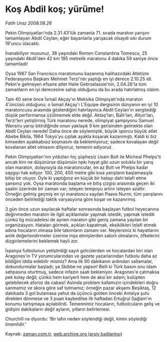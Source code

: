 # Koş Abdil koş; yürüme!

*Fatih Uraz 2008.08.26*

<tr><td class="metin" colspan="2" style="padding-top: 20px; padding-left: 5px; padding-right: 10px;">Pekin Olimpiyatları'nda 2.31.43'lük zamanla 71. sırada maraton yarışını tamamlayan Abdil Ceylan; eğer bayanlarla yarışacak olsaydı sıkı durum 19'uncu olacaktı.</td></tr><tr><td class="metin" colspan="2" style="padding-top: 20px; padding-left: 5px; padding-right: 10px;"><p>İnanabiliyor musunuz, 38 yaşındaki Romen Constantina Tomescu, 25 yaşındaki Abdil'den 42 km 195 metrelik maratonu 4 dakika 59 saniye önce tamamladı!
<p> Oysa 1987 San Francisco maratonunu kazanmış halihazırdaki Atletizm Federasyonu Başkanı Mehmet Terzi'nin yaptığı en iyi derece 2.10.25 idi. Pekin'e gelmeyen efsane atlet Haile Gebrselassie'nin, 2.04.26'la tüm zamanların en iyi derecesine sahip olduğunu da bu arada hatırlatmış olalım.
<p> Tam 40 sene önce İsmail Akçay'ın Meksika Olimpiyatı'nda maraton 4'üncüsü olduğunu; o İsmail Akçay'ı L'Equipe dergisinin dünyanın en iyi 10 maratoncusu arasında gösterdiğini hatırlayınca Abdil Ceylan'ın sergilediği düşük performansa üzülmemek elde değil. Aktaş'ları, Ballı'ları, Altun'ları, Terzi'leri yetiştirmiş Türk maratonu nerede, olimpiyat şampiyonu Samuel Wansiru yarışı bitirdiğinde onun yaklaşık 9 km gerisinden gelmekte olan Abdil Ceylan nerede! Daha önce de söylemiştik, büyük sporcu büyük atlet Abebe Bikila, 1964 Tokyo'yu çıplak ayakla koşarak kazanmıştı. Kaldı ki biz kimseden ayakkabısız koşmasını da beklemiyoruz; sadece kovalayan değil kovalanan atlet olmasını diliyoruz, temenni ediyoruz.
<p> Pekin Olimpiyatları'nın yıldızları hiç şüphesiz Usain Bolt ile Micheal Phelps'ti ancak kim ne düşünürse düşünsün tıpkı hayat gibi uzun soluklu bir yarış olan maraton, dolayısıyla da maratoncular, en az Bolt ve Phelps kadar saygıyı hak ediyor. 100, 200, 400 metre gibi kısa yarışların başlamasıyla bitişi bir oluyor. Öyle ki yaptığınız en küçük bir hatayı dahi telafi etme şansınız yok. Oysa maratonda başlama ve bitiş çizgisi arasında geçen iki saatin üzerinde bir zaman var; isteyen tempoyu artırır isteyen azaltır. Örneğin gelmiş geçmiş en iyi maratoncu sayılan Paavo Nurmi, tüm yarışlarını önceden belirlediği taktik varyasyona göre koşar ve kazanırmış.
<p> 3 gün önce uzun sayılacak haftalar sonrasında başlayan futbol heyecanına değinmeden maraton ile ilgili açıklamalar yapmak istedik; yapmak istedik çünkü lig mücadelesi de aynen maraton gibi geniş zamana yayılan bir organizasyon. Hataları görmek, açıkları kapatmak, eksiklikleri telafi etmek adına hocaların olmasa bile takımların zamanı var. Neylersiniz ki hayatlarını anlık değerlendirmeler üzerine inşa etmişlerden sabırlı olmalarını, öfkelerini dizginlemelerini beklemek hayli zor.
<p> İspanya futbolunun yetiştirdiği sayılı golcülerden ve hocalardan biri olan Aragones'in TV yorumcularından ve gazete yazarlarından futbolu daha az bildiğini iddia edebilir misiniz? Ama ilk 90 dakikanın ardından sallamalar, dokundurmalar başladı; ya Skibbe ne yapsın! Belli ki Türk basını onu idam sehpasına oturtmuş, sadece infazın saati bekleniyor. Aragones'e çatmaksa pek kolay değil; çünkü hem kariyerli hem de aksi bir adam; kulüpten gelebilecek aforoz da cabası! Aslında problem kafamızın içindekileri doğru sanmamız ve skora göre saf tutmamız; örneğin pazar akşamı Beşiktaş, 12 dakikada 3 gol bulamasa yahut da üçüncü golden önceki Antalya şutu direkten dönmese ve 3 puan kaybedilse ilk haftadan Ertuğrul Sağlam'ın konumu tartışmaya açılabilirdi. Temennimiz hocaların, futbolcuların geliş ve gidişini dakikaların değil ayların, yılların belirlemesi.
<p> Churchill ne diyordu: 'Bir lafın neden söylendiği değil, kimin söylediği önemlidir.'<br/></p></p></p></p></p></p></p></td></tr>

Kaynak: [zaman.com.tr](http://zaman.com.tr/yazar.do?yazino=730235), [web.archive.org (arşiv bağlantısı)](http://web.archive.org/web/20080912160327/http://www.zaman.com.tr:80/yazar.do?yazino=730235)
